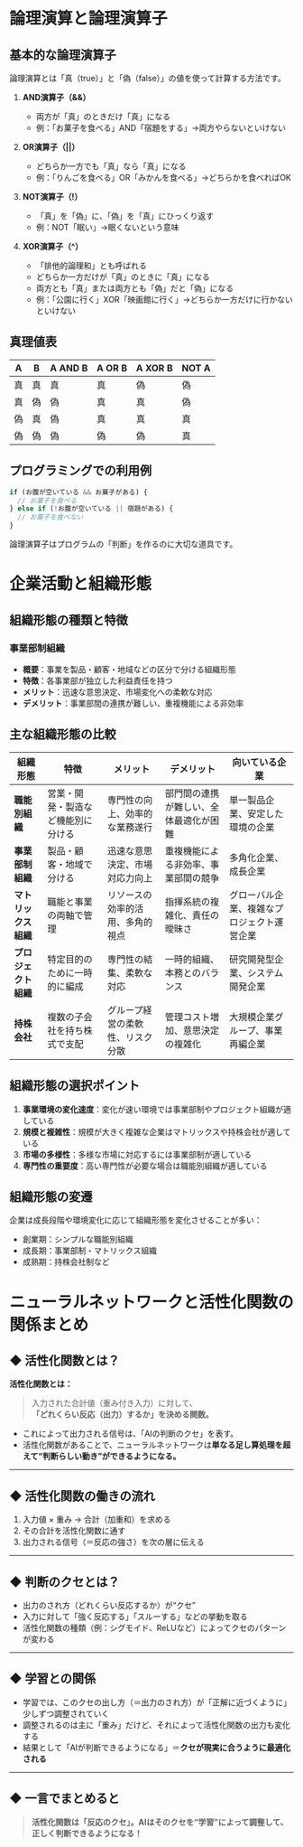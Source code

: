 # 論理演算と論理演算子

## 基本的な論理演算子
論理演算とは「真（true）」と「偽（false）」の値を使って計算する方法です。

1. **AND演算子（&&）**
   - 両方が「真」のときだけ「真」になる
   - 例：「お菓子を食べる」AND「宿題をする」→両方やらないといけない

2. **OR演算子（||）**
   - どちらか一方でも「真」なら「真」になる
   - 例：「りんごを食べる」OR「みかんを食べる」→どちらかを食べればOK

3. **NOT演算子（!）**
   - 「真」を「偽」に、「偽」を「真」にひっくり返す
   - 例：NOT「眠い」→眠くないという意味

4. **XOR演算子（^）**
   - 「排他的論理和」とも呼ばれる
   - どちらか一方だけが「真」のときに「真」になる
   - 両方とも「真」または両方とも「偽」だと「偽」になる
   - 例：「公園に行く」XOR「映画館に行く」→どちらか一方だけに行かないといけない

## 真理値表
| A | B | A AND B | A OR B | A XOR B | NOT A |
|---|---|---------|--------|---------|-------|
| 真 | 真 | 真 | 真 | 偽 | 偽 |
| 真 | 偽 | 偽 | 真 | 真 | 偽 |
| 偽 | 真 | 偽 | 真 | 真 | 真 |
| 偽 | 偽 | 偽 | 偽 | 偽 | 真 |

## プログラミングでの利用例
```javascript
if (お腹が空いている && お菓子がある) {
  // お菓子を食べる
} else if (!お腹が空いている || 宿題がある) {
  // お菓子を食べない
}
```

論理演算子はプログラムの「判断」を作るのに大切な道具です。

# 企業活動と組織形態

## 組織形態の種類と特徴

### 事業部制組織
- **概要**：事業を製品・顧客・地域などの区分で分ける組織形態
- **特徴**：各事業部が独立した利益責任を持つ
- **メリット**：迅速な意思決定、市場変化への柔軟な対応
- **デメリット**：事業部間の連携が難しい、重複機能による非効率

## 主な組織形態の比較

| 組織形態 | 特徴 | メリット | デメリット | 向いている企業 |
|---------|------|---------|------------|----------------|
| **職能別組織** | 営業・開発・製造など機能別に分ける | 専門性の向上、効率的な業務遂行 | 部門間の連携が難しい、全体最適化が困難 | 単一製品企業、安定した環境の企業 |
| **事業部制組織** | 製品・顧客・地域で分ける | 迅速な意思決定、市場対応力向上 | 重複機能による非効率、事業部間の競争 | 多角化企業、成長企業 |
| **マトリックス組織** | 職能と事業の両軸で管理 | リソースの効率的活用、多角的視点 | 指揮系統の複雑化、責任の曖昧さ | グローバル企業、複雑なプロジェクト運営企業 |
| **プロジェクト組織** | 特定目的のために一時的に編成 | 専門性の結集、柔軟な対応 | 一時的組織、本務とのバランス | 研究開発型企業、システム開発企業 |
| **持株会社** | 複数の子会社を持ち株式で支配 | グループ経営の柔軟性、リスク分散 | 管理コスト増加、意思決定の複雑化 | 大規模企業グループ、事業再編企業 |

## 組織形態の選択ポイント

1. **事業環境の変化速度**：変化が速い環境では事業部制やプロジェクト組織が適している
2. **規模と複雑性**：規模が大きく複雑な企業はマトリックスや持株会社が適している
3. **市場の多様性**：多様な市場に対応するには事業部制が適している
4. **専門性の重要度**：高い専門性が必要な場合は職能別組織が適している

## 組織形態の変遷
企業は成長段階や環境変化に応じて組織形態を変化させることが多い：
- 創業期：シンプルな職能別組織
- 成長期：事業部制・マトリックス組織
- 成熟期：持株会社制など

# ニューラルネットワークと活性化関数の関係まとめ

## ◆ 活性化関数とは？

**活性化関数とは：**
> 入力された合計値（重み付き入力）に対して、  
> **「どれくらい反応（出力）するか」を決める関数。**

- これによって出力される信号は、「AIの判断のクセ」を表す。
- 活性化関数があることで、ニューラルネットワークは**単なる足し算処理を超えて“判断らしい動き”ができるようになる。**

---

## ◆ 活性化関数の働きの流れ

1. 入力値 × 重み → 合計（加重和）を求める  
2. その合計を活性化関数に通す  
3. 出力される信号（＝反応の強さ）を次の層に伝える

---

## ◆ 判断のクセとは？

- 出力のされ方（どれくらい反応するか）が“クセ”
- 入力に対して「強く反応する」「スルーする」などの挙動を取る
- 活性化関数の種類（例：シグモイド、ReLUなど）によってクセのパターンが変わる

---

## ◆ 学習との関係

- 学習では、このクセの出し方（＝出力のされ方）が「正解に近づくように」少しずつ調整されていく
- 調整されるのは主に「重み」だけど、それによって活性化関数の出力も変化する
- 結果として「AIが判断できるようになる」＝**クセが現実に合うように最適化される**

---

## ◆ 一言でまとめると

> **活性化関数は「反応のクセ」。AIはそのクセを“学習”によって調整して、正しく判断できるようになる！**
